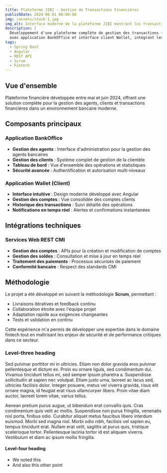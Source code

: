 ```yaml
---
title: Plateforme JIBI - Gestion de Transactions Financières
publishDate: 2024-06-01 00:00:00
img: /assets/stock-1.jpg
img_alt: Interface moderne de la plateforme JIBI montrant les transactions financières
description: |
  Développement d'une plateforme complète de gestion des transactions financières
  avec application BankOffice et interface client Wallet, intégrant les services CMI.
tags:
  - Spring Boot
  - Angular
  - REST API
  - Scrum
  - Fintech
---
```


## Vue d'ensemble

Plateforme financière développée entre mai et juin 2024, offrant une solution complète pour la gestion des agents, clients et transactions financières dans un environnement bancaire moderne.

## Composants principaux

### Application BankOffice
- **Gestion des agents** : Interface d'administration pour la gestion des agents bancaires
- **Gestion des clients** : Système complet de gestion de la clientèle
- **Tableau de bord** : Vue d'ensemble des opérations et statistiques
- **Sécurité avancée** : Authentification et autorisation multi-niveaux

### Application Wallet (Client)
- **Interface intuitive** : Design moderne développé avec Angular
- **Gestion des comptes** : Vue consolidée des comptes clients
- **Historique des transactions** : Suivi détaillé des opérations
- **Notifications en temps réel** : Alertes et confirmations instantanées

## Intégrations techniques

### Services Web REST CMI
- **Gestion des comptes** : APIs pour la création et modification de comptes
- **Gestion des soldes** : Consultation et mise à jour en temps réel
- **Traitement des paiements** : Processus sécurisés de paiement
- **Conformité bancaire** : Respect des standards CMI

## Méthodologie

Le projet a été développé en suivant la méthodologie **Scrum**, permettant :
- Livraisons itératives et feedback continu
- Collaboration étroite avec l'équipe projet
- Adaptation rapide aux exigences changeantes
- Tests et validation en continu

Cette expérience m'a permis de développer une expertise dans le domaine fintech tout en maîtrisant les enjeux de sécurité et de performance critiques dans ce secteur.

### Level-three heading

Sed pulvinar porttitor mi in ultricies. Etiam non dolor gravida eros pulvinar pellentesque et dictum ex. Proin eu ornare ligula, sed condimentum dui. Vivamus tincidunt tellus mi, sed semper ipsum pharetra a. Suspendisse sollicitudin at sapien nec volutpat. Etiam justo urna, laoreet ac lacus sed, ultricies facilisis dolor. Integer posuere, metus vel viverra gravida, risus elit ornare magna, id feugiat erat risus ullamcorper libero. Proin vitae diam auctor, laoreet lorem vitae, varius tellus.

Aenean pretium purus augue, ut bibendum erat convallis quis. Cras condimentum quis velit ac mollis. Suspendisse non purus fringilla, venenatis nisl porta, finibus odio. Curabitur aliquet metus faucibus libero interdum euismod. Morbi sed magna nisl. Morbi odio nibh, facilisis vel sapien eu, tempus tincidunt erat. Nullam erat velit, sagittis at purus quis, tristique scelerisque tortor. Pellentesque lacinia tortor id est aliquam viverra. Vestibulum et diam ac ipsum mollis fringilla.

#### Level-four heading

- We noted this
- And also this other point
